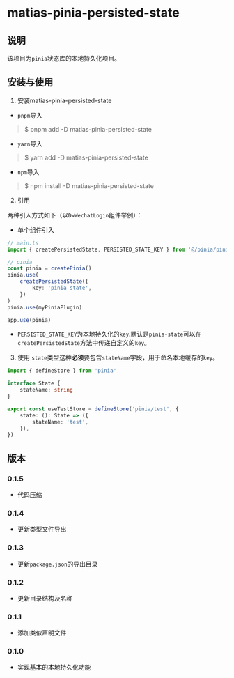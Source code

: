 <!--
 * @Author: matiastang
 * @Date: 2021-12-13 10:12:56
 * @LastEditors: matiastang
 * @LastEditTime: 2022-04-02 14:10:15
 * @FilePath: /matias-pinia-persisted-state/README.md
 * @Description: datumwealth-vue-components
-->
# matias-pinia-persisted-state

## 说明

该项目为`pinia`状态库的本地持久化项目。

## 安装与使用

1. 安装matias-pinia-persisted-state

* `pnpm`导入
> $ pnpm add -D matias-pinia-persisted-state
* `yarn`导入
> $ yarn add -D matias-pinia-persisted-state
* `npm`导入
> $ npm install -D matias-pinia-persisted-state

2. 引用

两种引入方式如下（以`DwWechatLogin`组件举例）：
* 单个组件引入
```ts
// main.ts
import { createPersistedState, PERSISTED_STATE_KEY } from '@/pinia/piniaPersistedState'

// pinia
const pinia = createPinia()
pinia.use(
    createPersistedState({
        key: 'pinia-state',
    })
)
pinia.use(myPiniaPlugin)

app.use(pinia)

```
* `PERSISTED_STATE_KEY`为本地持久化的`key`.默认是`pinia-state`可以在`createPersistedState`方法中传递自定义的`key`。

3. 使用
`state`类型这种**必须**要包含`stateName`字段，用于命名本地缓存的`key`。
```ts
import { defineStore } from 'pinia'

interface State {
    stateName: string
}

export const useTestStore = defineStore('pinia/test', {
    state: (): State => ({
        stateName: 'test',
    }),
})
```

## 版本

### 0.1.5

* 代码压缩

### 0.1.4

* 更新类型文件导出

### 0.1.3

* 更新`package.json`的导出目录

### 0.1.2

* 更新目录结构及名称

### 0.1.1

* 添加类似声明文件

### 0.1.0

* 实现基本的本地持久化功能